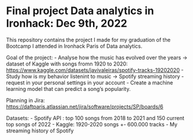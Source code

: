 # Final project Data analytics in Ironhack: Dec 9th, 2022




This repository contains the project I made for my graduation of the Bootcamp I attended in Ironhack Paris of Data analytics.


Goal of the project:
                    - Analyse how the music has evolved over the years -> dataset of Kaggle with songs fromn 1920 to 2020:             
                                                                                    https://www.kaggle.com/datasets/javivaleiras/spotify-tracks-19202020
                    - Study how is my behavior listenint to music -> Spotify streaming history - request in your personal settings in your account
                    - Create a machine learning model that can predict a song’s popularity.
             
             
Planning in Jira: https://daftparis.atlassian.net/jira/software/projects/SP/boards/6



Datasets:
        - Spotify API : top 100 songs from 2018 to 2021 and 150 current top songs of 2022
        - Kaggle: 1920-2020 songs +- 600.000 tracks
        - My streaming history of Spotify
                    





